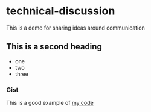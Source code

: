 # technical-discussion
This is a demo for sharing ideas around communication

## This is a second heading

* one 
* two 
* three

### Gist

This is a good example of [my code](https://gist.github.com/Abdelali12-codes/915ddf0d233a05ce09f7f843cc6d9c4c)
